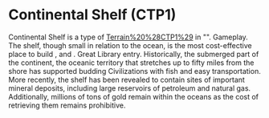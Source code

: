 # Continental Shelf (CTP1)

Continental Shelf is a type of [Terrain%20%28CTP1%29](terrain) in "".
Gameplay.
The shelf, though small in relation to the ocean, is the most cost-effective place to build , and .
Great Library entry.
Historically, the submerged part of the continent, the oceanic territory that stretches up to fifty miles from the shore has supported budding Civilizations with fish and easy transportation. More recently, the shelf has been revealed to contain sites of important mineral deposits, including large reservoirs of petroleum and natural gas. Additionally, millions of tons of gold remain within the oceans as the cost of retrieving them remains prohibitive.